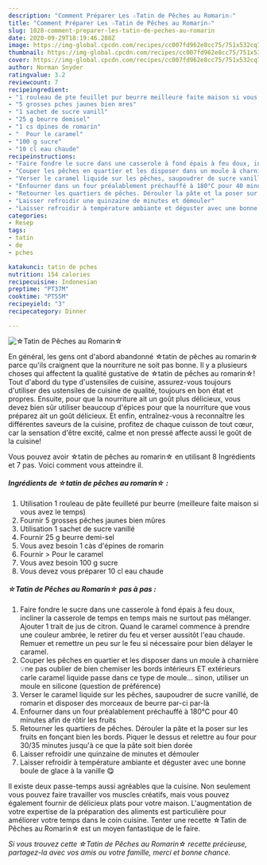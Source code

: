 ```yaml
---
description: "Comment Préparer Les ☆Tatin de Pêches au Romarin☆"
title: "Comment Préparer Les ☆Tatin de Pêches au Romarin☆"
slug: 1028-comment-preparer-les-tatin-de-peches-au-romarin
date: 2020-09-29T18:19:46.288Z
image: https://img-global.cpcdn.com/recipes/cc007fd962e8cc75/751x532cq70/☆tatin-de-peches-au-romarin☆-photo-principale-de-la-recette.jpg
thumbnail: https://img-global.cpcdn.com/recipes/cc007fd962e8cc75/751x532cq70/☆tatin-de-peches-au-romarin☆-photo-principale-de-la-recette.jpg
cover: https://img-global.cpcdn.com/recipes/cc007fd962e8cc75/751x532cq70/☆tatin-de-peches-au-romarin☆-photo-principale-de-la-recette.jpg
author: Norman Snyder
ratingvalue: 3.2
reviewcount: 7
recipeingredient:
- "1 rouleau de pte feuillet pur beurre meilleure faite maison si vous avez le temps"
- "5 grosses pches jaunes bien mres"
- "1 sachet de sucre vanill"
- "25 g beurre demisel"
- "1 cs dpines de romarin"
- "  Pour le caramel"
- "100 g sucre"
- "10 cl eau chaude"
recipeinstructions:
- "Faire fondre le sucre dans une casserole à fond épais à feu doux, incliner la casserole de temps en temps mais ne surtout pas mélanger. Ajouter 1 trait de jus de citron. Quand le caramel commence à prendre une couleur ambrée, le retirer du feu et verser aussitôt l&#39;eau chaude. Remuer et remettre un peu sur le feu si nécessaire pour bien délayer le caramel."
- "Couper les pêches en quartier et les disposer dans un moule à charnière 💡ne pas oublier de bien chemiser les bords intérieurs ET extérieurs carle caramel liquide passe dans ce type de moule... sinon, utiliser un moule en silicone (question de préférence)"
- "Verser le caramel liquide sur les pêches, saupoudrer de sucre vanillé, de romarin et disposer des morceaux de beurre par-ci par-là"
- "Enfourner dans un four préalablement préchauffé à 180°C pour 40 minutes afin de rôtir les fruits"
- "Retourner les quartiers de pêches. Dérouler la pâte et la poser sur les fruits en fonçant bien les bords. Piquer le dessus et relettre au four pour 30/35 minutes jusqu&#39;à ce que la pâte soit bien dorée"
- "Laisser refroidir une quinzaine de minutes et démouler"
- "Laisser refroidir à température ambiante et déguster avec une bonne boule de glace à la vanille 😋"
categories:
- Resep
tags:
- tatin
- de
- pches

katakunci: tatin de pches 
nutrition: 154 calories
recipecuisine: Indonesian
preptime: "PT37M"
cooktime: "PT55M"
recipeyield: "3"
recipecategory: Dinner

---
```



![☆Tatin de Pêches au Romarin☆](https://img-global.cpcdn.com/recipes/cc007fd962e8cc75/751x532cq70/☆tatin-de-peches-au-romarin☆-photo-principale-de-la-recette.jpg)

En général, les gens ont d'abord abandonné ☆tatin de pêches au romarin☆ parce qu'ils craignent que la nourriture ne soit pas bonne. Il y a plusieurs choses qui affectent la qualité gustative de ☆tatin de pêches au romarin☆! Tout d'abord du type d'ustensiles de cuisine, assurez-vous toujours d'utiliser des ustensiles de cuisine de qualité, toujours en bon état et propres. Ensuite, pour que la nourriture ait un goût plus délicieux, vous devez bien sûr utiliser beaucoup d'épices pour que la nourriture que vous préparez ait un goût délicieux. Et enfin, entraînez-vous à reconnaître les différentes saveurs de la cuisine, profitez de chaque cuisson de tout cœur, car la sensation d'être excité, calme et non pressé affecte aussi le goût de la cuisine!

<!--inarticleads1-->

Vous pouvez avoir ☆tatin de pêches au romarin☆ en utilisant 8 Ingrédients et 7 pas. Voici comment vous atteindre il.

##### Ingrédients de ☆tatin de pêches au romarin☆ :

1. Utilisation 1 rouleau de pâte feuilleté pur beurre (meilleure faite maison si vous avez le temps)
1. Fournir 5 grosses pêches jaunes bien mûres
1. Utilisation 1 sachet de sucre vanillé
1. Fournir 25 g beurre demi-sel
1. Vous avez besoin 1 càs d&#39;épines de romarin
1. Fournir  &gt; Pour le caramel
1. Vous avez besoin 100 g sucre
1. Vous devez vous préparer 10 cl eau chaude




<!--inarticleads2-->

##### ☆Tatin de Pêches au Romarin☆ pas à pas :

1. Faire fondre le sucre dans une casserole à fond épais à feu doux, incliner la casserole de temps en temps mais ne surtout pas mélanger. Ajouter 1 trait de jus de citron. Quand le caramel commence à prendre une couleur ambrée, le retirer du feu et verser aussitôt l&#39;eau chaude. Remuer et remettre un peu sur le feu si nécessaire pour bien délayer le caramel.
1. Couper les pêches en quartier et les disposer dans un moule à charnière 💡ne pas oublier de bien chemiser les bords intérieurs ET extérieurs carle caramel liquide passe dans ce type de moule... sinon, utiliser un moule en silicone (question de préférence)
1. Verser le caramel liquide sur les pêches, saupoudrer de sucre vanillé, de romarin et disposer des morceaux de beurre par-ci par-là
1. Enfourner dans un four préalablement préchauffé à 180°C pour 40 minutes afin de rôtir les fruits
1. Retourner les quartiers de pêches. Dérouler la pâte et la poser sur les fruits en fonçant bien les bords. Piquer le dessus et relettre au four pour 30/35 minutes jusqu&#39;à ce que la pâte soit bien dorée
1. Laisser refroidir une quinzaine de minutes et démouler
1. Laisser refroidir à température ambiante et déguster avec une bonne boule de glace à la vanille 😋




<!--inarticleads1-->

<p>
Il existe deux passe-temps aussi agréables que la cuisine. Non seulement vous pouvez faire travailler vos muscles créatifs, mais vous pouvez également fournir de délicieux plats pour votre maison. L'augmentation de votre expertise de la préparation des aliments est particulière pour améliorer votre temps dans le coin cuisine. Tenter une recette ☆Tatin de Pêches au Romarin☆ est un moyen fantastique de le faire.
</p>

<p>
<i>Si vous trouvez cette ☆Tatin de Pêches au Romarin☆ recette précieuse, partagez-la avec vos amis ou votre famille, merci et bonne chance.</i>
</p>
